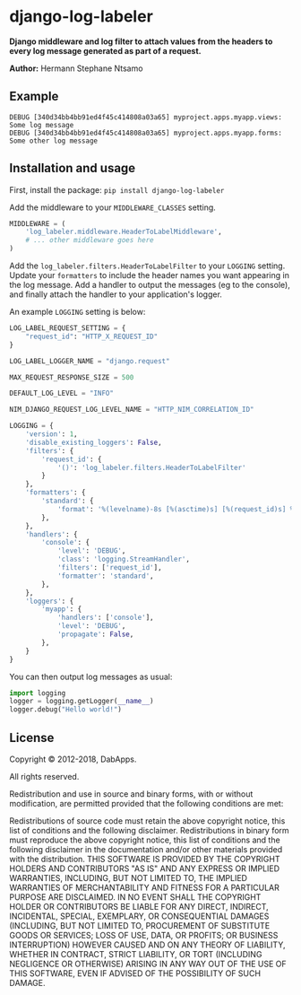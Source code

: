 django-log-labeler
=====================

**Django middleware and log filter to attach values from the headers to every log message generated as part of a request.**

**Author:** Hermann Stephane Ntsamo

Example
-------

```
DEBUG [340d34bb4bb91ed4f45c414808a03a65] myproject.apps.myapp.views: Some log message
DEBUG [340d34bb4bb91ed4f45c414808a03a65] myproject.apps.myapp.forms: Some other log message
```


Installation and usage
----------------------

First, install the package: `pip install django-log-labeler`

Add the middleware to your `MIDDLEWARE_CLASSES` setting.

```python
MIDDLEWARE = (
    'log_labeler.middleware.HeaderToLabelMiddleware',
    # ... other middleware goes here
)
```

Add the `log_labeler.filters.HeaderToLabelFilter` to your `LOGGING` setting. Update your `formatters` to include the header names you want appearing in the log message. Add a handler to output the messages (eg to the console), and finally attach the handler to your application's logger.

An example `LOGGING` setting is below:

```python
LOG_LABEL_REQUEST_SETTING = {
    "request_id": "HTTP_X_REQUEST_ID"
}

LOG_LABEL_LOGGER_NAME = "django.request"

MAX_REQUEST_RESPONSE_SIZE = 500

DEFAULT_LOG_LEVEL = "INFO"

NIM_DJANGO_REQUEST_LOG_LEVEL_NAME = "HTTP_NIM_CORRELATION_ID"

LOGGING = {
    'version': 1,
    'disable_existing_loggers': False,
    'filters': {
        'request_id': {
            '()': 'log_labeler.filters.HeaderToLabelFilter'
        }
    },
    'formatters': {
        'standard': {
            'format': '%(levelname)-8s [%(asctime)s] [%(request_id)s] %(name)s: %(message)s'
        },
    },
    'handlers': {
        'console': {
            'level': 'DEBUG',
            'class': 'logging.StreamHandler',
            'filters': ['request_id'],
            'formatter': 'standard',
        },
    },
    'loggers': {
        'myapp': {
            'handlers': ['console'],
            'level': 'DEBUG',
            'propagate': False,
        },
    }
}
```

You can then output log messages as usual:

```python
import logging
logger = logging.getLogger(__name__)
logger.debug("Hello world!")
```

License
-------

Copyright © 2012-2018, DabApps.

All rights reserved.

Redistribution and use in source and binary forms, with or without 
modification, are permitted provided that the following conditions are met:

Redistributions of source code must retain the above copyright notice, this 
list of conditions and the following disclaimer.
Redistributions in binary form must reproduce the above copyright notice, this 
list of conditions and the following disclaimer in the documentation and/or 
other materials provided with the distribution.
THIS SOFTWARE IS PROVIDED BY THE COPYRIGHT HOLDERS AND CONTRIBUTORS "AS IS" AND 
ANY EXPRESS OR IMPLIED WARRANTIES, INCLUDING, BUT NOT LIMITED TO, THE IMPLIED 
WARRANTIES OF MERCHANTABILITY AND FITNESS FOR A PARTICULAR PURPOSE ARE 
DISCLAIMED. IN NO EVENT SHALL THE COPYRIGHT HOLDER OR CONTRIBUTORS BE LIABLE 
FOR ANY DIRECT, INDIRECT, INCIDENTAL, SPECIAL, EXEMPLARY, OR CONSEQUENTIAL 
DAMAGES (INCLUDING, BUT NOT LIMITED TO, PROCUREMENT OF SUBSTITUTE GOODS OR 
SERVICES; LOSS OF USE, DATA, OR PROFITS; OR BUSINESS INTERRUPTION) HOWEVER 
CAUSED AND ON ANY THEORY OF LIABILITY, WHETHER IN CONTRACT, STRICT LIABILITY, 
OR TORT (INCLUDING NEGLIGENCE OR OTHERWISE) ARISING IN ANY WAY OUT OF THE USE 
OF THIS SOFTWARE, EVEN IF ADVISED OF THE POSSIBILITY OF SUCH DAMAGE.

